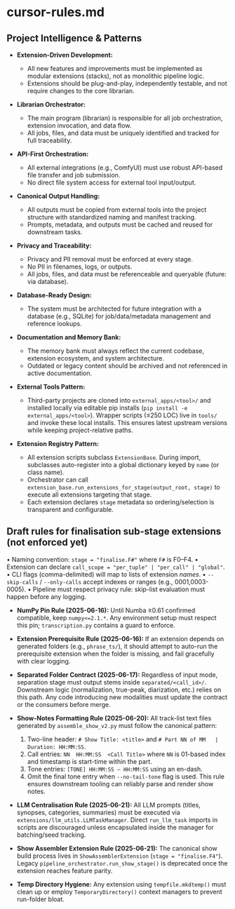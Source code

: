 # cursor-rules.md

## Project Intelligence & Patterns

- **Extension-Driven Development:**
  - All new features and improvements must be implemented as modular extensions (stacks), not as monolithic pipeline logic.
  - Extensions should be plug-and-play, independently testable, and not require changes to the core librarian.

- **Librarian Orchestrator:**
  - The main program (librarian) is responsible for all job orchestration, extension invocation, and data flow.
  - All jobs, files, and data must be uniquely identified and tracked for full traceability.

- **API-First Orchestration:**
  - All external integrations (e.g., ComfyUI) must use robust API-based file transfer and job submission.
  - No direct file system access for external tool input/output.

- **Canonical Output Handling:**
  - All outputs must be copied from external tools into the project structure with standardized naming and manifest tracking.
  - Prompts, metadata, and outputs must be cached and reused for downstream tasks.

- **Privacy and Traceability:**
  - Privacy and PII removal must be enforced at every stage.
  - No PII in filenames, logs, or outputs.
  - All jobs, files, and data must be referenceable and queryable (future: via database).

- **Database-Ready Design:**
  - The system must be architected for future integration with a database (e.g., SQLite) for job/data/metadata management and reference lookups.

- **Documentation and Memory Bank:**
  - The memory bank must always reflect the current codebase, extension ecosystem, and system architecture.
  - Outdated or legacy content should be archived and not referenced in active documentation.

- **External Tools Pattern:**
  - Third-party projects are cloned into `external_apps/<tool>/` and installed locally via editable pip installs (`pip install -e external_apps/<tool>`). Wrapper scripts (≤250 LOC) live in `tools/` and invoke these local installs. This ensures latest upstream versions while keeping project-relative paths.

- **Extension Registry Pattern:**
  - All extension scripts subclass `ExtensionBase`. During import, subclasses auto-register into a global dictionary keyed by `name` (or class name).
  - Orchestrator can call `extension_base.run_extensions_for_stage(output_root, stage)` to execute all extensions targeting that stage.
  - Each extension declares `stage` metadata so ordering/selection is transparent and configurable.

## Draft rules for finalisation sub-stage extensions (not enforced yet)
• Naming convention: `stage = "finalise.F#"` where `F#` is F0–F4.
• Extension can declare `call_scope = "per_tuple" | "per_call" | "global"`.
• CLI flags (comma-delimited) will map to lists of extension *names*.
• `--skip-calls` / `--only-calls` accept indexes or ranges (e.g., 0001,0003-0005).
• Pipeline must respect privacy rule: skip-list evaluation must happen before any logging.

- **NumPy Pin Rule (2025-06-16):** Until Numba ≥0.61 confirmed compatible, keep `numpy<=2.1.*`. Any environment setup must respect this pin; `transcription.py` contains a guard to enforce.

- **Extension Prerequisite Rule (2025-06-16):** If an extension depends on generated folders (e.g., `phrase_ts/`), it should attempt to auto-run the prerequisite extension when the folder is missing, and fail gracefully with clear logging.

- **Separated Folder Contract (2025-06-17):** Regardless of input mode, separation stage must output stems inside `separated/<call_id>/`. Downstream logic (normalization, true-peak, diarization, etc.) relies on this path. Any code introducing new modalities must update the contract or the consumers before merge.

- **Show-Notes Formatting Rule (2025-06-20):** All track-list text files generated by `assemble_show_v2.py` must follow the canonical pattern:
  1. Two-line header: `# Show Title: <title>` and `# Part NN of MM   |  Duration: HH:MM:SS`.
  2. Call entries: `NN  HH:MM:SS  <Call Title>` where `NN` is 01-based index and timestamp is start-time within the part.
  3. Tone entries: `[TONE] HH:MM:SS – HH:MM:SS` using an en-dash.
  4. Omit the final tone entry when `--no-tail-tone` flag is used.
  This rule ensures downstream tooling can reliably parse and render show notes.

- **LLM Centralisation Rule (2025-06-21):** All LLM prompts (titles, synopses, categories, summaries) must be executed via `extensions/llm_utils.LLMTaskManager`.  Direct `run_llm_task` imports in scripts are discouraged unless encapsulated inside the manager for batching/seed tracking.
- **Show Assembler Extension Rule (2025-06-21):** The canonical show build process lives in `ShowAssemblerExtension` (`stage = "finalise.F4"`).  Legacy `pipeline_orchestrator.run_show_stage()` is deprecated once the extension reaches feature parity.
- **Temp Directory Hygiene:** Any extension using `tempfile.mkdtemp()` must clean up or employ `TemporaryDirectory()` context managers to prevent run-folder bloat. 